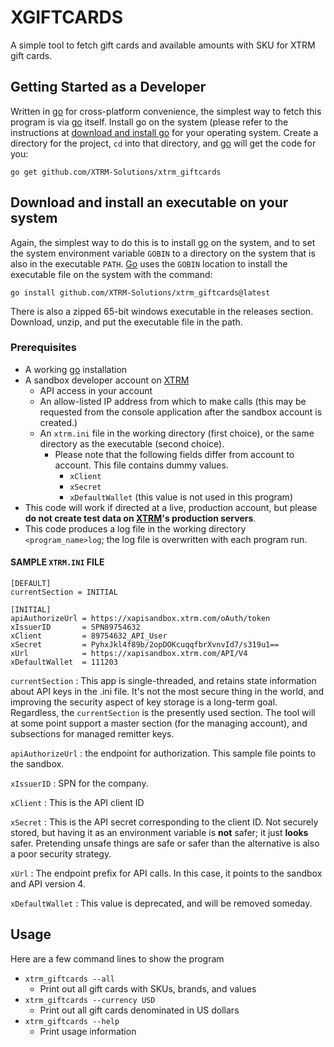 # XGIFTCARDS

A simple tool to fetch gift cards and available amounts with SKU for XTRM gift cards.

## Getting Started as a Developer

Written in [go](https://go.dev) for cross-platform convenience, the simplest way
to fetch this program is via [go](https://go.dev) itself. Install go on the
system (please refer to the instructions at [download and install go](https://go.dev/doc/install)
for your operating system. Create a directory for the project, `cd` into that directory, and
[go](https://go.dev) will get the code for you:
```
go get github.com/XTRM-Solutions/xtrm_giftcards
```
## Download and install an executable on your system
Again, the simplest way to do this is to install [go](https://go.dev) on the system,
and to set the system environment variable `GOBIN` to a directory on the system
that is also in the executable `PATH`. [Go](https://go.dev) uses the `GOBIN` location
to install the executable file on the system with the command:
```
go install github.com/XTRM-Solutions/xtrm_giftcards@latest
```

There is also a zipped 65-bit windows executable in the releases section. Download, unzip, and
put the executable file in the path.

### Prerequisites

* A working [go](https://go.dev) installation
* A sandbox developer account on [XTRM](https://sandbox.xtrm.com)
    * API access in your account
    * An allow-listed IP address from which to make calls (this may be requested from the console application after the sandbox account is created.)
    * An `xtrm.ini` file in the working directory (first choice), or the same directory as the executable (second choice).
        * Please note that the following fields differ from account to account. This file contains dummy values.
            * `xClient`
            * `xSecret`
            * `xDefaultWallet` (this value is not used in this program)
* This code will work if directed at a live, production account, but please **do not create test data on [XTRM](https://www.xtrm.com)'s production servers**.
* This code produces a log file in the working directory `<program_name>log`; the log file is overwritten with each program run.

#### SAMPLE `XTRM.INI` FILE
```
[DEFAULT]
currentSection = INITIAL

[INITIAL]
apiAuthorizeUrl = https://xapisandbox.xtrm.com/oAuth/token
xIssuerID       = SPN89754632
xClient         = 89754632_API_User
xSecret         = PyhxJkl4f89b/2opDOKcuqqfbrXvnvId7/s319u1==
xUrl            = https://xapisandbox.xtrm.com/API/V4
xDefaultWallet  = 111203
```

`currentSection` : This app is single-threaded, and retains state information about API keys in the .ini file. It's not the most secure thing in the world, and improving the security aspect of key storage is a long-term goal. Regardless, the `currentSection` is the presently used section. The tool will at some point support a master section (for the managing account), and subsections for managed remitter keys.

`apiAuthorizeUrl` : the endpoint for authorization. This sample file points to the sandbox.

`xIssuerID` : SPN for the company.

`xClient` : This is the API client ID

`xSecret` : This is the API secret corresponding to the client ID. Not securely stored, but having it as an environment variable is **not** safer; it just **looks** safer. Pretending unsafe things are safe or safer than the alternative is also a poor security strategy.

`xUrl` : The endpoint prefix for API calls. In this case, it points to the sandbox and API version 4.

`xDefaultWallet` : This value is deprecated, and will be removed someday.



## Usage

Here are a few command lines to show the program

* `xtrm_giftcards --all`
    * Print out all gift cards with SKUs, brands, and values
* `xtrm_giftcards --currency USD`
    * Print out all gift cards denominated in US dollars
* `xtrm_giftcards --help`
    * Print usage information
